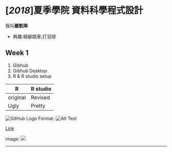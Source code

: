 # [*2018*]夏季學院 資料科學程式設計

我叫**嚴凱琳**

* 興趣:騎腳踏車,打羽球


## Week 1

1. Gibhub
2. Gibhub Desktop
3. R & R studio setup

R| R studio
-| --------
original| Revised
Ugly| Pretty

![GitHub Logo](/images/logo.png)
Format: ![Alt Text](url)

[Link](www.rstudio.com)

image: ![](https://i1.kknews.cc/SIG=3adeop6/2rp2000459983o9o3974.jpg)

*****